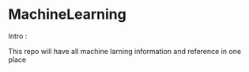 # MachineLearning

Intro :

This repo will have all machine larning information and reference in one place 
